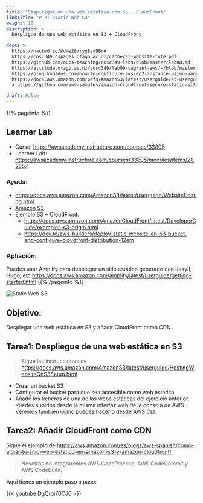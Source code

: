 ```yaml
---
title: "Despliegue de una web estática con S3 + CloudFront"
linkTitle: "P 2: Static Web S3"
weight: 10
description: >
  Despligue de una web estática en S3 + CloudFront

docs: >
  https://hackmd.io/@dme26/ryg8sv9Br#
  https://cosc349.cspages.otago.ac.nz/cache/s3-website-tute.pdf
  https://github.com/oucs-teaching/cosc349-labs/blob/master/lab08.md
  https://altitude.otago.ac.nz/cosc349/lab09-vagrant-aws/-/blob/master/Vagrantfile
  https://blog.knoldus.com/how-to-configure-aws-ec2-instance-using-vagrant/
  https://docs.aws.amazon.com/pdfs/AmazonS3/latest/userguide/s3-userguide.pdf#WebsiteHosting
  > https://github.com/aws-samples/amazon-cloudfront-secure-static-site#user-content-amazon-cloudfront-secure-static-website

draft: False
---
```


{{% pageinfo %}}
## Learner Lab
* Curso: https://awsacademy.instructure.com/courses/33805
* Learner Lab: https://awsacademy.instructure.com/courses/33805/modules/items/282557

### Ayuda:
* https://docs.aws.amazon.com/AmazonS3/latest/userguide/WebsiteHosting.html
* [Amazon S3](https://aws.amazon.com/es/s3/?trk=d0993ae4-4193-4d67-b2a9-e83cdb563369&sc_channel=ps&s_kwcid=AL!4422!3!588732081285!p!!g!!s3&ef_id=Cj0KCQiApKagBhC1ARIsAFc7Mc7CCaBhfqHJdFw2YSTyXlrvmr8VVrNBcUNMaO9uCX4QSVelI1ALPKsaAuxDEALw_wcB:G:s&s_kwcid=AL!4422!3!588732081285!p!!g!!s3)
* Ejemplo S3 + CloudFront: 
  * https://docs.aws.amazon.com/AmazonCloudFront/latest/DeveloperGuide/examples-s3-origin.html
  * https://dev.to/aws-builders/deploy-static-website-on-s3-bucket-and-configure-cloudfront-distribution-12em
### Apliación:
Puedes usar Amplify para desplegar un sitio estático generado con Jekyll, Hugo, etc https://docs.aws.amazon.com/amplify/latest/userguide/getting-started.html
{{% /pageinfo %}}


![Static Web S3](https://d1.awsstatic.com/s3-pdp-redesign/product-page-diagram_Amazon-S3_HIW.cf4c2bd7aa02f1fe77be8aa120393993e08ac86d.png)

## Objetivo:
Desplegar una web estática en S3 y añadir CloudFront como CDN.

## Tarea1: Despliegue de una web estática en S3
> Sigue las instrucciones de https://docs.aws.amazon.com/AmazonS3/latest/userguide/HostingWebsiteOnS3Setup.html
* Crear un bucket S3
* Configurar el bucket para que sea accesible como web estática
* Añade los ficheros de una de las webs estáticas del ejercicio anterior. Puedes subirlos desde la misma interfaz web de la consola de AWS. Veremos también cómo puedes hacerlo desde AWS CLI.

## Tarea2: Añadir CloudFront como CDN 
Sigue el ejemplo de https://aws.amazon.com/es/blogs/aws-spanish/como-alojar-tu-sitio-web-estatico-en-amazon-s3-y-amazon-cloudfront/

> Nosotros no integraremos AWS CodePipeline, AWS CodeCommit y AWS CodeBuild.


Aquí tienes un ejemplo paso a paso:

{{< youtube DgQroj70CJ0 >}}




